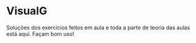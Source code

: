 # VisualG

Soluções dos exercícios feitos em aula e toda a parte de teoria das aulas está aqui.
Façam bom uso!

